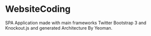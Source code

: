 # WebsiteCoding
SPA Application made with main frameworks Twitter Bootstrap 3 and Knockout.js and generated Architecture By Yeoman.
